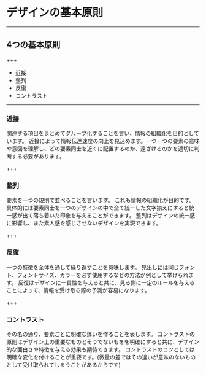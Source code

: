 # デザインの基本原則

---

## 4つの基本原則

+++

- 近接
- 整列
- 反復
- コントラスト

---

### 近接
関連する項目をまとめてグループ化することを言い、情報の組織化を目的としています。
近接によって情報伝達速度の向上を見込めます。一つ一つの要素の意味や意図を理解し、どの要素同士を近くに配置するのか、遠ざけるのかを適切に判断する必要があります。

+++

### 整列
要素を一つの規則で並べることを言います。
これも情報の組織化が目的です。
具体的には要素同士を一つのデザインの中で全て統一した文字揃えにすると統一感が出て落ち着いた印象を与えることができます。
整列はデザインの統一感に影響し、また素人感を感じさせないデザインを実現できます。

+++

### 反復
一つの特徴を全体を通して繰り返すことを意味します。
見出しには同じフォント、フォントサイズ、カラーを必ず使用するなどの方法が例として挙げられます。
反復はデザインに一貫性を与えると共に、見る側に一定のルールを与えることによって、情報を受け取る際の予測が容易になります。

+++

### コントラスト
その名の通り、要素ごとに明確な違いを作ることを表します。
コントラストの原則はデザイン上の重要なものとそうでないもをを明確にすると共に、デザイン的な面白さや特徴を与える効果も期待できます。
コントラストのコツとしては明確な変化を付けることが重要です。(微量の差ではその違いが意味のないものとして受け取られてしまうことがあるからです)
